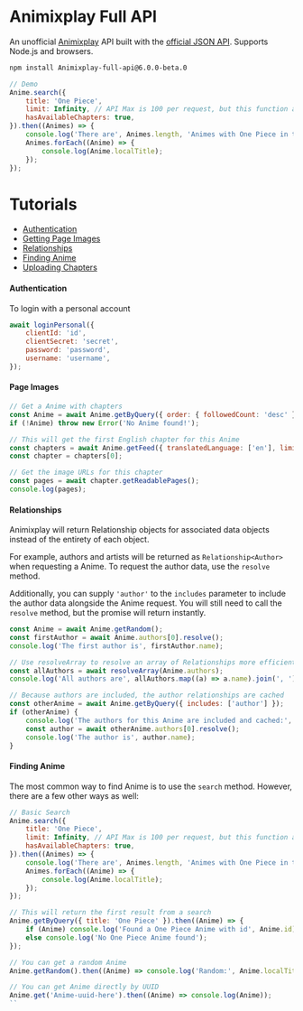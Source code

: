 # Animixplay Full API

An unofficial [Animixplay](https://animixplay.fun) API built with the [official JSON API](https://api.Animixplay.org/docs.html). Supports Node.js and browsers.

```bash
npm install Animixplay-full-api@6.0.0-beta.0
```

```javascript
// Demo
Anime.search({
    title: 'One Piece',
    limit: Infinity, // API Max is 100 per request, but this function accepts more
    hasAvailableChapters: true,
}).then((Animes) => {
    console.log('There are', Animes.length, 'Animes with One Piece in the title!');
    Animes.forEach((Anime) => {
        console.log(Anime.localTitle);
    });
});
```

# Tutorials

-   [Authentication](#authentication)
-   [Getting Page Images](#page-images)
-   [Relationships](#relationships)
-   [Finding Anime](#finding-Anime)
-   [Uploading Chapters](#uploading-chapters)


#### Authentication

To login with a personal account

```javascript
await loginPersonal({
    clientId: 'id',
    clientSecret: 'secret',
    password: 'password',
    username: 'username',
});
```

#### Page Images

```javascript
// Get a Anime with chapters
const Anime = await Anime.getByQuery({ order: { followedCount: 'desc' }, availableTranslatedLanguage: ['en'] });
if (!Anime) throw new Error('No Anime found!');

// This will get the first English chapter for this Anime
const chapters = await Anime.getFeed({ translatedLanguage: ['en'], limit: 1 });
const chapter = chapters[0];

// Get the image URLs for this chapter
const pages = await chapter.getReadablePages();
console.log(pages);
```

#### Relationships

Animixplay will return Relationship objects for associated data objects instead of the entirety of each object.

For example, authors and artists will be returned as `Relationship<Author>` when requesting a Anime. To request the author data, use the `resolve` method.

Additionally, you can supply `'author'` to the `includes` parameter to include the author data alongside the Anime request. You will still need to call the `resolve` method, but the promise will return instantly.

```javascript
const Anime = await Anime.getRandom();
const firstAuthor = await Anime.authors[0].resolve();
console.log('The first author is', firstAuthor.name);

// Use resolveArray to resolve an array of Relationships more efficiently
const allAuthors = await resolveArray(Anime.authors);
console.log('All authors are', allAuthors.map((a) => a.name).join(', '));

// Because authors are included, the author relationships are cached
const otherAnime = await Anime.getByQuery({ includes: ['author'] });
if (otherAnime) {
    console.log('The authors for this Anime are included and cached:', otherAnime.authors[0].cached);
    const author = await otherAnime.authors[0].resolve();
    console.log('The author is', author.name);
}
```

#### Finding Anime

The most common way to find Anime is to use the `search` method. However, there are a few other ways as well:

```javascript
// Basic Search
Anime.search({
    title: 'One Piece',
    limit: Infinity, // API Max is 100 per request, but this function accepts more
    hasAvailableChapters: true,
}).then((Animes) => {
    console.log('There are', Animes.length, 'Animes with One Piece in the title!');
    Animes.forEach((Anime) => {
        console.log(Anime.localTitle);
    });
});

// This will return the first result from a search
Anime.getByQuery({ title: 'One Piece' }).then((Anime) => {
    if (Anime) console.log('Found a One Piece Anime with id', Anime.id);
    else console.log('No One Piece Anime found');
});

// You can get a random Anime
Anime.getRandom().then((Anime) => console.log('Random:', Anime.localTitle));

// You can get Anime directly by UUID
Anime.get('Anime-uuid-here').then((Anime) => console.log(Anime));
``

